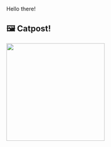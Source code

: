 Hello there!



## 🖼️ Catpost!

<sub>
    <img src="https://cdn2.thecatapi.com/images/g3tMCj1fl.jpg" height="256">
</sub>

